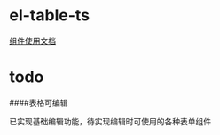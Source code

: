 # el-table-ts

[组件使用文档](https://ame.cool/pages/28073c/)

# todo

####表格可编辑

已实现基础编辑功能，待实现编辑时可使用的各种表单组件
